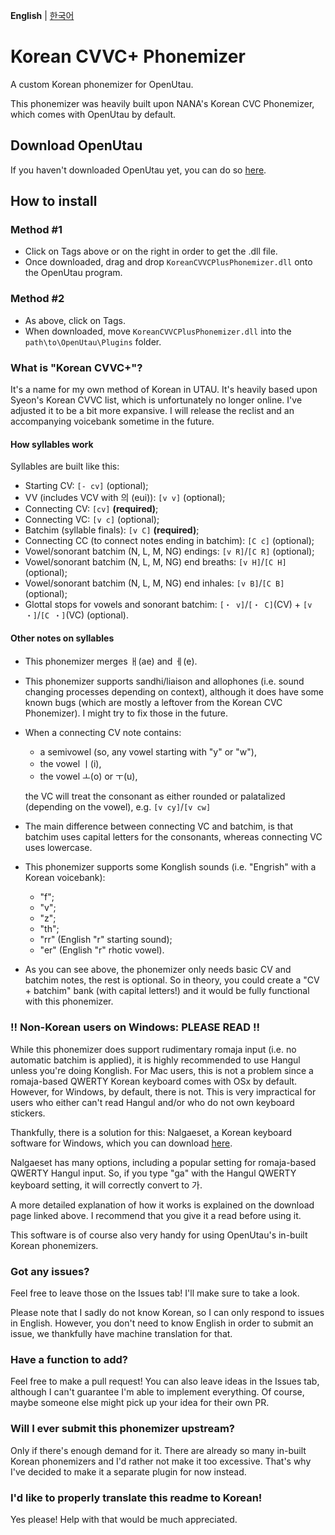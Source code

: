 **English** | [한국어](README_KR.md)

# Korean CVVC+ Phonemizer
A custom Korean phonemizer for OpenUtau.

This phonemizer was heavily built upon NANA's Korean CVC Phonemizer, which comes with OpenUtau by default.
## Download OpenUtau
If you haven't downloaded OpenUtau yet, you can do so [here](https://github.com/stakira/openutau).
## How to install
### Method #1
- Click on Tags above or on the right in order to get the .dll file.
- Once downloaded, drag and drop ``KoreanCVVCPlusPhonemizer.dll`` onto the OpenUtau program.
### Method #2
- As above, click on Tags.
- When downloaded, move ``KoreanCVVCPlusPhonemizer.dll`` into the ``path\to\OpenUtau\Plugins`` folder.
### What is "Korean CVVC+"?
It's a name for my own method of Korean in UTAU. It's heavily based upon Syeon's Korean CVVC list, which is unfortunately no longer online. I've adjusted it to be a bit more expansive. I will release the reclist and an accompanying voicebank sometime in the future.
#### How syllables work
Syllables are built like this:
- Starting CV: ``[- cv]`` (optional);
- VV (includes VCV with 의 (eui)): ``[v v]`` (optional);
- Connecting CV: ``[cv]`` **(required)**;
- Connecting VC: ``[v c]`` (optional);
- Batchim (syllable finals): ``[v C]`` **(required)**;
- Connecting CC (to connect notes ending in batchim): ``[C c]`` (optional);
- Vowel/sonorant batchim (N, L, M, NG) endings: ``[v R]``/``[C R]`` (optional);
- Vowel/sonorant batchim (N, L, M, NG) end breaths: ``[v H]``/``[C H]`` (optional);
- Vowel/sonorant batchim (N, L, M, NG) end inhales: ``[v B]``/``[C B]`` (optional);
- Glottal stops for vowels and sonorant batchim: ``[・ v]``/``[・ C]``(CV) + ``[v ・]``/``[C ・]``(VC) (optional).
#### Other notes on syllables
- This phonemizer merges ㅐ(ae) and ㅔ(e).
- This phonemizer supports sandhi/liaison and allophones (i.e. sound changing processes depending on context), although it does have some known bugs (which are mostly a leftover from the Korean CVC Phonemizer). I might try to fix those in the future.
- When a connecting CV note contains:
  - a semivowel (so, any vowel starting with "y" or "w"),
  - the vowel ㅣ(i),
  - the vowel ㅗ(o) or ㅜ(u),

  the VC will treat the consonant as either rounded or palatalized (depending on the vowel), e.g. ``[v cy]``/``[v cw]``
- The main difference between connecting VC and batchim, is that batchim uses capital letters for the consonants, whereas connecting VC uses lowercase.
- This phonemizer supports some Konglish sounds (i.e. "Engrish" with a Korean voicebank):
  - "f";
  - "v";
  - "z";
  - "th";
  - "rr" (English "r" starting sound);
  - "er" (English "r" rhotic vowel).
- As you can see above, the phonemizer only needs basic CV and batchim notes, the rest is optional. So in theory, you could create a "CV + batchim" bank (with capital letters!) and it would be fully functional with this phonemizer.
### !! Non-Korean users on Windows: PLEASE READ !!
While this phonemizer does support rudimentary romaja input (i.e. no automatic batchim is applied), it is highly recommended to use Hangul unless you're doing Konglish. For Mac users, this is not a problem since a romaja-based QWERTY Korean keyboard comes with OSx by default. However, for Windows, by default, there is not. This is very impractical for users who either can't read Hangul and/or who do not own keyboard stickers.

Thankfully, there is a solution for this: Nalgaeset, a Korean keyboard software for Windows, which you can download [here](http://moogi.new21.org/en/ngs/index.htm).

Nalgaeset has many options, including a popular setting for romaja-based QWERTY Hangul input. So, if you type "ga" with the Hangul QWERTY keyboard setting, it will correctly convert to 가.

A more detailed explanation of how it works is explained on the download page linked above. I recommend that you give it a read before using it.

This software is of course also very handy for using OpenUtau's in-built Korean phonemizers.
### Got any issues?
Feel free to leave those on the Issues tab! I'll make sure to take a look.

Please note that I sadly do not know Korean, so I can only respond to issues in English. However, you don't need to know English in order to submit an issue, we thankfully have machine translation for that.
### Have a function to add?
Feel free to make a pull request! You can also leave ideas in the Issues tab, although I can't guarantee I'm able to implement everything. Of course, maybe someone else might pick up your idea for their own PR.
### Will I ever submit this phonemizer upstream?
Only if there's enough demand for it. There are already so many in-built Korean phonemizers and I'd rather not make it too excessive. That's why I've decided to make it a separate plugin for now instead.
### I'd like to properly translate this readme to Korean!
Yes please! Help with that would be much appreciated.
